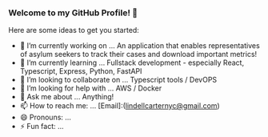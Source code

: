 ### Welcome to my GitHub Profile! 👋

<!--
**lindellcarternyc/lindellcarternyc** is a ✨ _special_ ✨ repository because its `README.md` (this file) appears on your GitHub profile.
-->
Here are some ideas to get you started:

- 🔭 I’m currently working on ... An application that enables representatives of asylum seekers to track their cases and download important metrics!
- 🌱 I’m currently learning ... Fullstack development - especially React, Typescript, Express, Python, FastAPI
- 👯 I’m looking to collaborate on ... Typescript tools / DevOPS
- 🤔 I’m looking for help with ... AWS / Docker
- 💬 Ask me about ... Anything!
- 📫 How to reach me: ... [Email]:(lindellcarternyc@gmail.com)
- 😄 Pronouns: ...
- ⚡ Fun fact: ...
